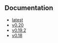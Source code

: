 ## Documentation

- [latest](https://buildstockbatch.readthedocs.io/en/latest/)
- [v0.20](https://buildstockbatch.readthedocs.io/en/v0.20/)
- [v0.19.2](https://buildstockbatch.readthedocs.io/en/v0.19.2/)
- [v0.18](https://buildstockbatch.readthedocs.io/en/v0.18/)

